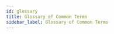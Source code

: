 ```yaml
---
id: glossary
title: Glossary of Common Terms
sidebar_label: Glossary of Common Terms
---
```


<div style={{textAlign: "justify"}}>


</div>